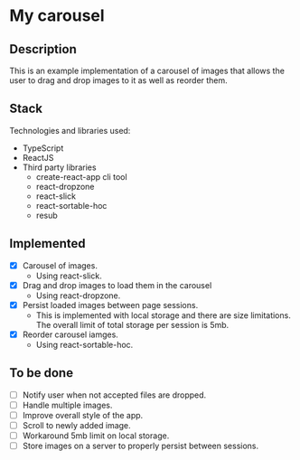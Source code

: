 # My carousel

## Description
This is an example implementation of a carousel of images that allows the user to drag and drop images to it as well as reorder them.

## Stack
Technologies and libraries used:
- TypeScript
- ReactJS
- Third party libraries
    - create-react-app cli tool
    - react-dropzone
    - react-slick
    - react-sortable-hoc
    - resub

## Implemented
- [x] Carousel of images.
    - Using react-slick.
- [x] Drag and drop images to load them in the carousel
    - Using react-dropzone.
- [x] Persist loaded images between page sessions.
    - This is implemented with local storage and there are size limitations. The overall limit of total storage per session is 5mb.
- [x] Reorder carousel iamges.
    - Using react-sortable-hoc.

## To be done
- [ ] Notify user when not accepted files are dropped.
- [ ] Handle multiple images.
- [ ] Improve overall style of the app.
- [ ] Scroll to newly added image.
- [ ] Workaround 5mb limit on local storage.
- [ ] Store images on a server to properly persist between sessions.
